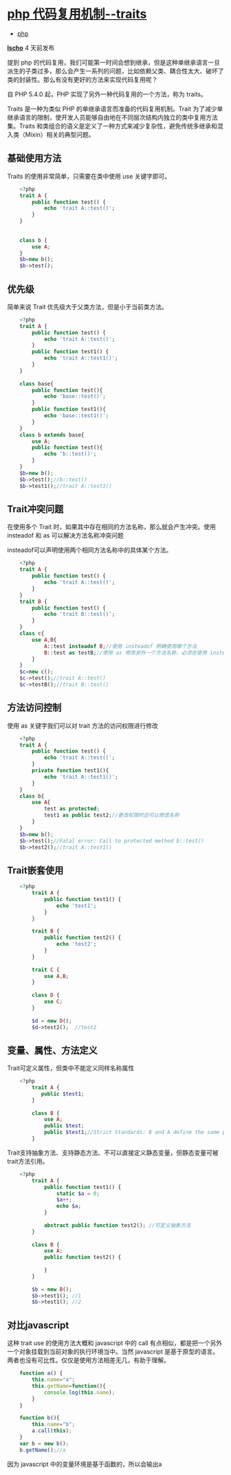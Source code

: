 # [php 代码复用机制--traits][0]


* [php][1]

[**lscho**][2] 4 天前发布 

提到 php 的代码复用，我们可能第一时间会想到继承，但是这种单继承语言一旦派生的子类过多，那么会产生一系列的问题，比如依赖父类、耦合性太大、破坏了类的封装性。那么有没有更好的方法来实现代码复用呢？

自 PHP 5.4.0 起，PHP 实现了另外一种代码复用的一个方法，称为 traits。

Traits 是一种为类似 PHP 的单继承语言而准备的代码复用机制。Trait 为了减少单继承语言的限制，使开发人员能够自由地在不同层次结构内独立的类中复用方法集。Traits 和类组合的语义是定义了一种方式来减少复杂性，避免传统多继承和混入类（Mixin）相关的典型问题。

## 基础使用方法

Traits 的使用非常简单，只需要在类中使用 use 关键字即可。

```php
    <?php
    trait A {
        public function test() {
            echo 'trait A::test()';
        }
    }
    
    
    class b {
        use A;
    }
    $b=new b();
    $b->test();
```

## 优先级

简单来说 Trait 优先级大于父类方法，但是小于当前类方法。

```php
    <?php
    trait A {
        public function test() {
            echo 'trait A::test()';
        }
        public function test1() {
            echo 'trait A::test1()';
        }    
    }
    
    class base{
        public function test(){
            echo 'base::test()';
        }
        public function test1(){
            echo 'base::test1()';
        }    
    }
    class b extends base{
        use A;
        public function test(){
            echo 'b::test()';
        }
    }
    $b=new b();
    $b->test();//b::test()
    $b->test1();//trait A::test1()
```

## Trait冲突问题

在使用多个 Trait 时，如果其中存在相同的方法名称，那么就会产生冲突。使用 insteadof 和 as 可以解决方法名称冲突问题

insteadof可以声明使用两个相同方法名称中的具体某个方法。

```php
    <?php
    trait A {
        public function test() {
            echo 'trait A::test()';
        } 
    }
    trait B {
        public function test() {
            echo 'trait B::test()';
        } 
    }
    class c{
        use A,B{
            A::test insteadof B;//使用 insteadof 明确使用哪个方法
            B::test as testB;//使用 as 修改另外一个方法名称，必须在使用 insteadof 解决冲突后使用
        }
    }
    $c=new c();
    $c->test();//trait A::test()
    $c->testB();//trait B::test()
```

## 方法访问控制

使用 as 关键字我们可以对 trait 方法的访问权限进行修改

```php
    <?php
    trait A {
        public function test() {
            echo 'trait A::test()';
        } 
        private function test1(){
            echo 'trait A::test1()';
        }
    }
    class b{
        use A{
            test as protected;
            test1 as public test2;//更改权限时还可以修改名称
        }
    }
    $b=new b();
    $b->test();//Fatal error: Call to protected method b::test()
    $b->test2();//trait A::test1()
```

## Trait嵌套使用

```php
    <?php
        trait A {
            public function test1() {
                echo 'test1';
            }
        }
         
        trait B {
            public function test2() {
                echo 'test2';
            }
        }
         
        trait C {
            use A,B;
        }
         
        class D {
            use C;
        }
         
        $d = new D();
        $d->test2();  //test2
```

## 变量、属性、方法定义

Trait可定义属性，但类中不能定义同样名称属性

```php
    <?php
        trait A {
           public $test1;
        }
         
        class B {
            use A;
            public $test;
            public $test1;//Strict Standards: B and A define the same property ($test1) in the composition of B...
        }
```

Trait支持抽象方法、支持静态方法、不可以直接定义静态变量，但静态变量可被trait方法引用。

```php
    <?php
        trait A {
            public function test1() {
                static $a = 0;
                $a++;
                echo $a;
            }
         
            abstract public function test2(); //可定义抽象方法
        }
         
        class B {
            use A;
            public function test2() {
         
            }
        }
         
        $b = new B();
        $b->test1(); //1
        $b->test1(); //2
```

## 对比javascript

这种 trait use 的使用方法大概和 javascript 中的 call 有点相似，都是把一个另外一个对象挂载到当前对象的执行环境当中。当然 javascript 是基于原型的语言。两者也没有可比性。仅仅是使用方法相差无几，有助于理解。

```js
    function a() {
        this.name="a";
        this.getName=function(){
            console.log(this.name);
        }
    }
    
    function b(){
        this.name="b";
        a.call(this);
    }
    var b = new b();     
    b.getName();//a
```
因为 javascript 中的变量环境是基于函数的，所以会输出a

[0]: https://segmentfault.com/a/1190000009562154
[1]: https://segmentfault.com/t/php/blogs
[2]: https://segmentfault.com/u/lscho
